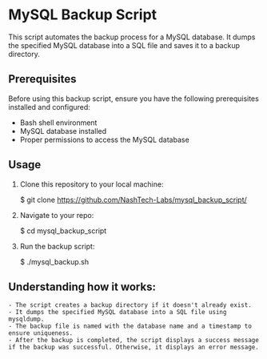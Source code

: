 # MySQL Backup Script

This script automates the backup process for a MySQL database. It dumps the specified MySQL database into a SQL file and saves it to a backup directory.

## Prerequisites

Before using this backup script, ensure you have the following prerequisites installed and configured:

- Bash shell environment
- MySQL database installed
- Proper permissions to access the MySQL database

## Usage

1. Clone this repository to your local machine:

   $ git clone https://github.com/NashTech-Labs/mysql_backup_script/

2. Navigate to your repo:
   
   $ cd mysql_backup_script

3. Run the backup script:

   $ ./mysql_backup.sh
      

## Understanding how it works:

    - The script creates a backup directory if it doesn't already exist.
    - It dumps the specified MySQL database into a SQL file using mysqldump.
    - The backup file is named with the database name and a timestamp to ensure uniqueness.
    - After the backup is completed, the script displays a success message if the backup was successful. Otherwise, it displays an error message.
    
